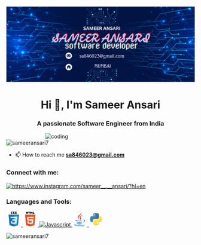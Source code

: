 ![logo](https://github.com/SameerAnsari7/SameerAnsari7/blob/main/SAMEER_ANSARI.png)
<h1 align="center">Hi 👋, I'm Sameer Ansari</h1>
<h3 align="center">A passionate Software Engineer from India</h3>

<img align="right" alt="coding" width="400" src="https://user-images.githubusercontent.com/55389276/140866485-8fb1c876-9a8f-4d6a-98dc-08c4981eaf70.gif">

<p align="left"> <img src="https://komarev.com/ghpvc/?username=sameeransari7&label=Profile%20views&color=0e75b6&style=flat" alt="sameeransari7" /> </p>

- 📫 How to reach me **sa846023@gmail.com**

<h3 align="left">Connect with me:</h3>
<p align="left">
<a href="https://instagram.com/https://www.instagram.com/sameer__.__ansari/?hl=en" target="blank"><img align="center" src="https://raw.githubusercontent.com/rahuldkjain/github-profile-readme-generator/master/src/images/icons/Social/instagram.svg" alt="https://www.instagram.com/sameer__.__ansari/?hl=en" height="30" width="40" /></a>
</p>

<h3 align="left">Languages and Tools:</h3>
<p align="left">  <a href="https://www.w3schools.com/css/" target="_blank" rel="noreferrer"> <img src="https://raw.githubusercontent.com/devicons/devicon/master/icons/css3/css3-original-wordmark.svg" alt="css3" width="40" height="40"/> </a> <a href="https://www.w3.org/html/" target="_blank" rel="noreferrer"> <img src="https://raw.githubusercontent.com/devicons/devicon/master/icons/html5/html5-original-wordmark.svg" alt="html5" width="40" height="40"/> </a> <a href="https://www.w3schools.com/js/" target="_blank" rel="noreferrer">
            <img src="https://cdn.jsdelivr.net/gh/devicons/devicon/icons/javascript/javascript-original.svg" alt="Javascript" width="40" height="40"/ /> </a><a href="https://www.java.com" target="_blank" rel="noreferrer"> <img src="https://raw.githubusercontent.com/devicons/devicon/master/icons/java/java-original.svg" alt="java" width="40" height="40"/> </a>  <a href="https://www.python.org" target="_blank" rel="noreferrer"> <img src="https://raw.githubusercontent.com/devicons/devicon/master/icons/python/python-original.svg" alt="python" width="40" height="40"/> </a> </p>

<p><img align="left" src="https://github-readme-stats.vercel.app/api/top-langs?username=sameeransari7&show_icons=true&locale=en&layout=compact" alt="sameeransari7" /></p>

